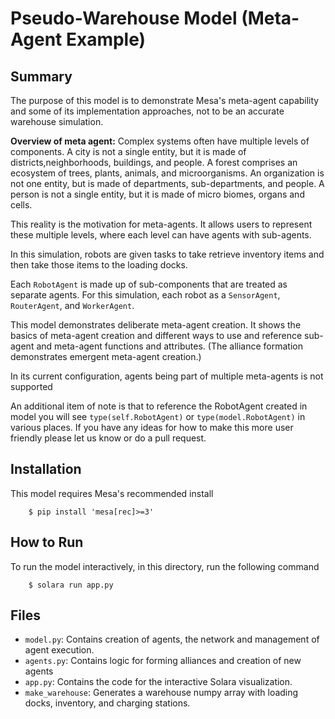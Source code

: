 # Pseudo-Warehouse Model (Meta-Agent Example)

## Summary

The  purpose of this model is to demonstrate Mesa's meta-agent capability and some of its implementation approaches, not to be an accurate warehouse simulation.

**Overview of meta agent:** Complex systems often have multiple levels of components. A city is not a single entity, but it is made of districts,neighborhoods, buildings, and people. A forest comprises an ecosystem of trees, plants, animals, and microorganisms. An organization is not one entity, but is made of departments, sub-departments, and people. A person is not a single entity, but it is made of micro biomes, organs and cells.

This reality is the motivation for meta-agents. It allows users to represent these multiple levels, where each level can have agents with sub-agents.

In this simulation, robots are given tasks to take retrieve inventory items and then take those items to the loading docks.

Each `RobotAgent` is made up of sub-components that are treated as separate agents. For this simulation, each robot as a `SensorAgent`, `RouterAgent`, and `WorkerAgent`.

This model demonstrates deliberate meta-agent creation. It shows the basics of meta-agent creation and different ways to use and reference sub-agent and meta-agent functions and attributes. (The alliance formation demonstrates emergent meta-agent creation.)

In its current configuration, agents being part of multiple meta-agents is not supported

An additional item of note is that to reference the RobotAgent created in model you will see `type(self.RobotAgent)` or `type(model.RobotAgent)` in various places. If you have any ideas for how to make this more user friendly please let us know or do a pull request.

## Installation

This model requires Mesa's recommended install

```
    $ pip install 'mesa[rec]>=3'
```

## How to Run

To run the model interactively, in this directory, run the following command

```
    $ solara run app.py
```

## Files

- `model.py`: Contains creation of agents, the network and management of agent execution.
- `agents.py`: Contains logic for forming alliances and creation of new agents
- `app.py`: Contains the code for the interactive Solara visualization.
- `make_warehouse`: Generates a warehouse numpy array with loading docks, inventory, and charging stations.